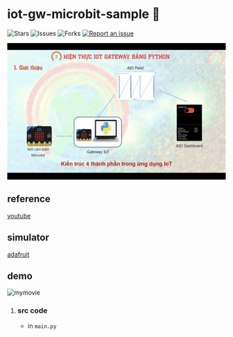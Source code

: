 # iot-gw-microbit-sample 🐳

![Stars](https://img.shields.io/github/stars/tquangdo/iot-gw-microbit-sample?color=f05340)
![Issues](https://img.shields.io/github/issues/tquangdo/iot-gw-microbit-sample?color=f05340)
![Forks](https://img.shields.io/github/forks/tquangdo/iot-gw-microbit-sample?color=f05340)
[![Report an issue](https://img.shields.io/badge/Support-Issues-green)](https://github.com/tquangdo/iot-gw-microbit-sample/issues/new)

![IoTGW](screenshots/IoTGW.png)

## reference
[youtube](https://www.youtube.com/playlist?list=PLB5bcMnwbMmyaAHOnfg131xJriCnmb7PH)

## simulator
[adafruit](https://io.adafruit.com/trangia61/dashboards/dotq-dboard-bbc-led?kiosk=true)

## demo
![mymovie](screenshots/mymovie.gif)

1. ### src code
    - in `main.py`
